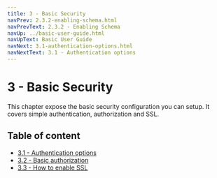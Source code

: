 ```yaml
---
title: 3 - Basic Security
navPrev: 2.3.2-enabling-schema.html
navPrevText: 2.3.2 - Enabling Schema
navUp: ../basic-user-guide.html
navUpText: Basic User Guide
navNext: 3.1-authentication-options.html
navNextText: 3.1 - Authentication options
---
```


# 3 - Basic Security

This chapter expose the basic security configuration you can setup. It covers simple authentication, authorization and SSL.

## Table of content

* [3.1 - Authentication options](3.1-authentication-options.html)
* [3.2 - Basic authorization](3.2-basic-authorization.html)
* [3.3 - How to enable SSL](3.3-enabling-ssl.html)
